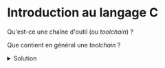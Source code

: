 # Introduction au langage C

Qu'est-ce une chaîne d'outil (ou *toolchain*) ?

Que contient en général une *toolchain* ?

<details>
<summary>Solution</summary>

Il s'agit de l'ensemble d'applications/utilitaires nécessaire à la compilation d'un programme
et à la production d'une exécutable

La *toolchain* contient le préprocesseur. le compilateur, l'assembleur (ou
compilateur d'assemblage), l'éditeur de lien, un *debugger*, etc,

</details>
